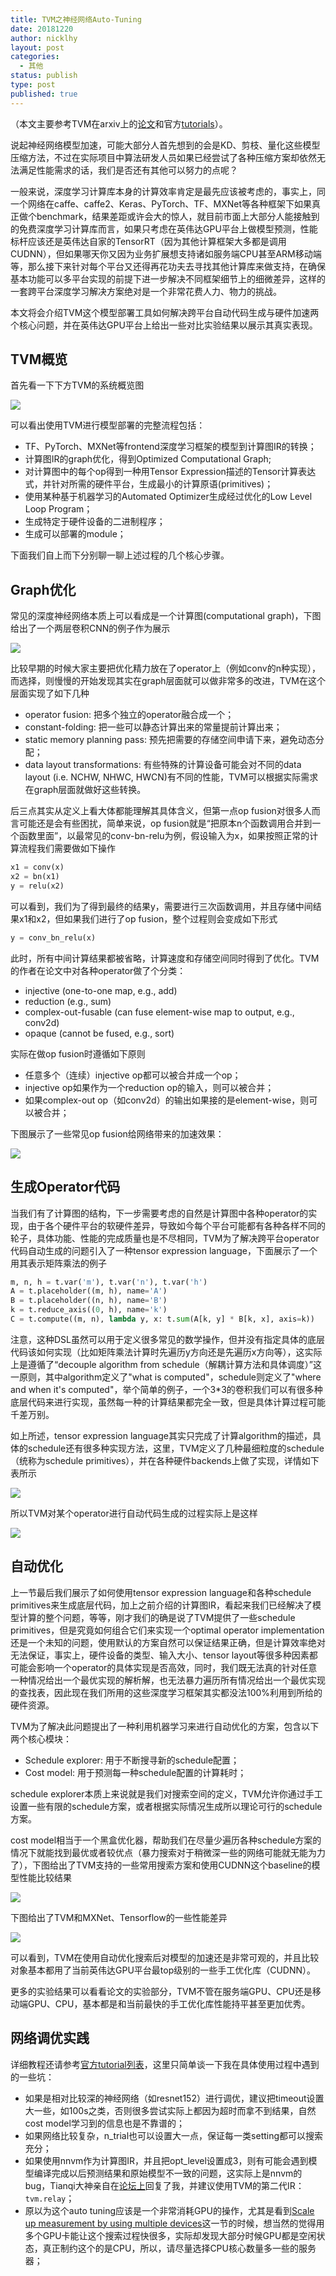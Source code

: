```yaml
---
title: TVM之神经网络Auto-Tuning
date: 20181220
author: nicklhy
layout: post
categories:
  - 其他
status: publish
type: post
published: true
---
```


（本文主要参考TVM在arxiv上的[论文](https://arxiv.org/pdf/1802.04799.pdf)和官方[tutorials](https://docs.tvm.ai/tutorials)）。



说起神经网络模型加速，可能大部分人首先想到的会是KD、剪枝、量化这些模型压缩方法，不过在实际项目中算法研发人员如果已经尝试了各种压缩方案却依然无法满足性能需求的话，我们是否还有其他可以努力的点呢？

一般来说，深度学习计算库本身的计算效率肯定是最先应该被考虑的，事实上，同一个网络在caffe、caffe2、Keras、PyTorch、TF、MXNet等各种框架下如果真正做个benchmark，结果差距或许会大的惊人，就目前市面上大部分人能接触到的免费深度学习计算库而言，如果只考虑在英伟达GPU平台上做模型预测，性能标杆应该还是英伟达自家的TensorRT（因为其他计算框架大多都是调用CUDNN），但如果哪天你又因为业务扩展想支持诸如服务端CPU甚至ARM移动端等，那么接下来针对每个平台又还得再花功夫去寻找其他计算库来做支持，在确保基本功能可以多平台实现的前提下进一步解决不同框架细节上的细微差异，这样的一套跨平台深度学习解决方案绝对是一个非常花费人力、物力的挑战。

本文将会介绍TVM这个模型部署工具如何解决跨平台自动代码生成与硬件加速两个核心问题，并在英伟达GPU平台上给出一些对比实验结果以展示其真实表现。



## TVM概览

首先看一下下方TVM的系统概览图

![](/images/post/2018/12/tvm_system_overview.png)

可以看出使用TVM进行模型部署的完整流程包括：

* TF、PyTorch、MXNet等frontend深度学习框架的模型到计算图IR的转换；
* 计算图IR的graph优化，得到Optimized Computational Graph;
* 对计算图中的每个op得到一种用Tensor Expression描述的Tensor计算表达式，并针对所需的硬件平台，生成最小的计算原语(primitives)；
* 使用某种基于机器学习的Automated Optimizer生成经过优化的Low Level Loop Program；
* 生成特定于硬件设备的二进制程序；
* 生成可以部署的module；

下面我们自上而下分别聊一聊上述过程的几个核心步骤。



## Graph优化

常见的深度神经网络本质上可以看成是一个计算图(computational graph)，下图给出了一个两层卷积CNN的例子作为展示

![](/images/post/2018/12/conv_2layer_graph.png)



比较早期的时候大家主要把优化精力放在了operator上（例如conv的n种实现），而选择，则慢慢的开始发现其实在graph层面就可以做非常多的改进，TVM在这个层面实现了如下几种

* operator fusion: 把多个独立的operator融合成一个；
* constant-folding: 把一些可以静态计算出来的常量提前计算出来；
* static memory planning pass: 预先把需要的存储空间申请下来，避免动态分配；
* data layout transformations: 有些特殊的计算设备可能会对不同的data layout (i.e. NCHW, NHWC, HWCN)有不同的性能，TVM可以根据实际需求在graph层面就做好这些转换。

后三点其实从定义上看大体都能理解其具体含义，但第一点op fusion对很多人而言可能还是会有些困扰，简单来说，op fusion就是“把原本n个函数调用合并到一个函数里面”，以最常见的conv-bn-relu为例，假设输入为x，如果按照正常的计算流程我们需要做如下操作

```python
x1 = conv(x)
x2 = bn(x1)
y = relu(x2)
```

可以看到，我们为了得到最终的结果y，需要进行三次函数调用，并且存储中间结果x1和x2，但如果我们进行了op fusion，整个过程则会变成如下形式

```python
y = conv_bn_relu(x)
```

此时，所有中间计算结果都被省略，计算速度和存储空间同时得到了优化。TVM的作者在论文中对各种operator做了个分类：

* injective (one-to-one map, e.g., add)
* reduction (e.g., sum)
* complex-out-fusable (can fuse element-wise map to output, e.g., conv2d)
* opaque (cannot be fused, e.g., sort)

实际在做op fusion时遵循如下原则

* 任意多个（连续）injective op都可以被合并成一个op；
* injective op如果作为一个reduction op的输入，则可以被合并；
* 如果complex-out op（如conv2d）的输出如果接的是element-wise，则可以被合并；

下图展示了一些常见op fusion给网络带来的加速效果：

![](/images/post/2018/12/op_fusion_speed_up.png)



## 生成Operator代码

当我们有了计算图的结构，下一步需要考虑的自然是计算图中各种operator的实现，由于各个硬件平台的软硬件差异，导致如今每个平台可能都有各种各样不同的轮子，具体功能、性能的完成质量也是不尽相同，TVM为了解决跨平台operator代码自动生成的问题引入了一种tensor expression language，下面展示了一个用其表示矩阵乘法的例子

```python
m, n, h = t.var('m'), t.var('n'), t.var('h')
A = t.placeholder((m, h), name='A')
B = t.placeholder((n, h), name='B')
k = t.reduce_axis((0, h), name='k')
C = t.compute((m, n), lambda y, x: t.sum(A[k, y] * B[k, x], axis=k))
```

注意，这种DSL虽然可以用于定义很多常见的数学操作，但并没有指定具体的底层代码该如何实现（比如矩阵乘法计算时先遍历y方向还是先遍历x方向等），这实际上是遵循了“decouple algorithm from schedule（解耦计算方法和具体调度）”这一原则，其中algorithm定义了"what is computed"，schedule则定义了"where and when it's computed"，举个简单的例子，一个3*3的卷积我们可以有很多种底层代码来进行实现，虽然每一种的计算结果都完全一致，但是具体计算过程可能千差万别。

如上所述，tensor expression language其实只完成了计算algorithm的描述，具体的schedule还有很多种实现方法，这里，TVM定义了几种最细粒度的schedule（统称为schedule primitives），并在各种硬件backends上做了实现，详情如下表所示

![](/images/post/2018/12/schedule_primitives.png)

所以TVM对某个operator进行自动代码生成的过程实际上是这样

![](/images/post/2018/12/operator_code_generation.png)



## 自动优化

上一节最后我们展示了如何使用tensor expression language和各种schedule primitives来生成底层代码，加上之前介绍的计算图IR，看起来我们已经解决了模型计算的整个问题，等等，刚才我们的确是说了TVM提供了一些schedule primitives，但是究竟如何组合它们来实现一个optimal operator implementation还是一个未知的问题，使用默认的方案自然可以保证结果正确，但是计算效率绝对无法保证，事实上，硬件设备的类型、输入大小、tensor layout等很多种因素都可能会影响一个operator的具体实现是否高效，同时，我们既无法真的针对任意一种情况给出一个最优实现的解析解，也无法暴力遍历所有情况给出一个最优实现的查找表，因此现在我们所用的这些深度学习框架其实都没法100%利用到所给的硬件资源。

TVM为了解决此问题提出了一种利用机器学习来进行自动优化的方案，包含以下两个核心模块：

* Schedule explorer: 用于不断搜寻新的schedule配置；
* Cost model: 用于预测每一种schedule配置的计算耗时；

schedule explorer本质上来说就是我们对搜索空间的定义，TVM允许你通过手工设置一些有限的schedule方案，或者根据实际情况生成所以理论可行的schedule方案。

cost model相当于一个黑盒优化器，帮助我们在尽量少遍历各种schedule方案的情况下就能找到最优或者较优点（暴力搜索对于稍微深一些的网络可能就无能为力了），下图给出了TVM支持的一些常用搜索方案和使用CUDNN这个baseline的模型性能比较结果

![](/images/post/2018/12/tvm_schedule_optimizer.png)

下图给出了TVM和MXNet、Tensorflow的一些性能差异

![](/images/post/2018/12/e2e_net_bench.png)

可以看到，TVM在使用自动优化搜索后对模型的加速还是非常可观的，并且比较对象基本都用了当前英伟达GPU平台最top级别的一些手工优化库（CUDNN）。

更多的实验结果可以看看论文的实验部分，TVM不管在服务端GPU、CPU还是移动端GPU、CPU，基本都是和当前最快的手工优化库性能持平甚至更加优秀。



## 网络调优实践

详细教程还请参考[官方tutorial列表](https://docs.tvm.ai/tutorials/index.html#auto-tuning)，这里只简单谈一下我在具体使用过程中遇到的一些坑：

* 如果是相对比较深的神经网络（如resnet152）进行调优，建议把timeout设置大一些，如100s之类，否则很多尝试实际上都因为超时而拿不到结果，自然cost model学习到的信息也是不靠谱的；
* 如果网络比较复杂，n_trial也可以设置大一点，保证每一类setting都可以搜索充分；
* 如果使用nnvm作为计算图IR，并且把opt_level设置成3，则有可能会遇到模型编译完成以后预测结果和原始模型不一致的问题，这实际上是nnvm的bug，Tianqi大神亲自在[论坛上](https://discuss.tvm.ai/t/different-output-values-when-setting-opt-level-3-in-nnvm-compiler-build-config/1392/4?u=nicklhy)回复了我，并建议使用TVM的第二代IR：`tvm.relay`；
* 原以为这个auto tuning应该是一个非常消耗GPU的操作，尤其是看到[Scale up measurement by using multiple devices](https://docs.tvm.ai/tutorials/autotvm/tune_nnvm_cuda.html#scale-up-measurement-by-using-multiple-devices)这一节的时候，想当然的觉得用多个GPU卡能让这个搜索过程快很多，实际却发现大部分时候GPU都是空闲状态，真正制约这个的是CPU，所以，请尽量选择CPU核心数量多一些的服务器；